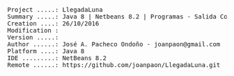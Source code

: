 <pre>

Project .....: LlegadaLuna
Summary .....: Java 8 | Netbeans 8.2 | Programas - Salida Consola #03
Creation ....: 26/10/2016
Modification : 
Version .....: 
Author ......: José A. Pacheco Ondoño - joanpaon@gmail.com
Platform ....: Java 8
IDE .........: NetBeans 8.2
Remote ......: https://github.com/joanpaon/LlegadaLuna.git

</pre>
